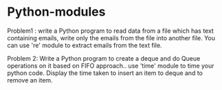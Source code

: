 # Python-modules

Problem1 : write a Python program to read data from a file which has text containing emails, write only the emails from the file into another file. You can use 're' module to extract emails from the text file.

Problem 2:  Write a Python program to create a deque and do Queue operations on it based on FIFO approach.. use 'time' module to time your python code. Display the time taken to insert an item to deque and to remove an item.
